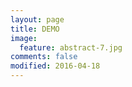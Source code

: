 ```yaml
---
layout: page
title: DEMO
image:
  feature: abstract-7.jpg
comments: false
modified: 2016-04-18
---
```


<figure class="third">
    <a href="http://fir.im/four" target="_blank"><img src="/images/device-2016-09-29-174700.png" alt=""></a>
    <a href="http://fir.im/5xv5" target="_blank"><img src="/images/device-2016-04-18-095836.png" alt=""></a>
    <a href="http://fir.im/8juq" target="_blank"><img src="/images/device-2016-04-18-095155.png" alt=""></a>
</figure>

<figure class="third">
    <a href="http://fir.im/n2ug" target="_blank"><img src="/images/device-2016-04-18-100512.png" alt=""></a>
    <a href="http://fir.im/fdhk" target="_blank"><img src="/images/device-2016-04-18-101017.png" alt=""></a>
    <a href="http://fir.im/geuu" target="_blank"><img src="/images/device-2016-04-18-101348.png" alt=""></a>
</figure>

<figure class="third">
    <a href="http://fir.im/jak7" target="_blank"><img src="/images/device-2016-04-18-101545.png" alt=""></a>
    <a href="http://fir.im/z3cv" target="_blank"><img src="/images/device-2016-04-18-102232.png" alt=""></a>
    <a href="http://fir.im/m5t8" target="_blank"><img src="/images/device-2016-06-07-120624.png" alt=""></a>
</figure>